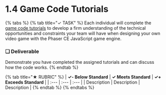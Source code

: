 # 1.4 Game Code Tutorials

{% tabs %}
{% tab title="✓ TASK" %}
Each individual will complete the [game code tutorials](https://docs.idew.org/code-video-game/) to develop a firm understanding of the technical opportunities and constraints your team will have when designing your own video game with the Phaser CE JavaScript game engine.

### **❏ Deliverable**

Demonstrate you have completed the assigned tutorials and can discuss how the code works.
{% endtab %}

{% tab title="★ RUBRIC" %}
| **✓- Below Standard** | **✓ Meets Standard** | **✓+ Exceeds Standard** |
| :--- | :--- | :--- |
| Description | Description | Description |
{% endtab %}
{% endtabs %}

